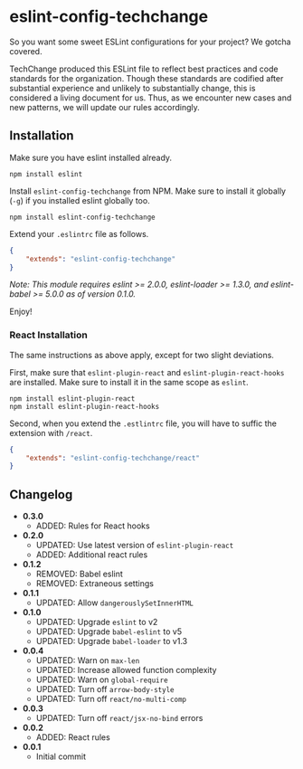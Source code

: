 eslint-config-techchange
========================

So you want some sweet ESLint configurations for your project? We gotcha covered.

TechChange produced this ESLint file to reflect best practices and code standards for the organization. Though these standards are codified after substantial experience and unlikely to substantially change, this is considered a living document for us. Thus, as we encounter new cases and new patterns, we will update our rules accordingly.

## Installation

Make sure you have eslint installed already.

`npm install eslint`

Install `eslint-config-techchange` from NPM. Make sure to install it globally (`-g`) if you installed eslint globally too.

`npm install eslint-config-techchange`

Extend your `.eslintrc` file as follows.
```json
{
	"extends": "eslint-config-techchange"
}
```

_Note: This module requires eslint >= 2.0.0, eslint-loader >= 1.3.0, and eslint-babel >= 5.0.0 as of version 0.1.0._

Enjoy!

### React Installation

The same instructions as above apply, except for two slight deviations.

First, make sure that `eslint-plugin-react` and `eslint-plugin-react-hooks` are installed. Make sure to install it in the same scope as `eslint`.

```
npm install eslint-plugin-react
npm install eslint-plugin-react-hooks
```

Second, when you extend the `.estlintrc` file, you will have to suffic the extension with `/react`.
```json
{
	"extends": "eslint-config-techchange/react"
}
```

## Changelog

- **0.3.0**
	- ADDED: Rules for React hooks
- **0.2.0**
	- UPDATED: Use latest version of `eslint-plugin-react`
	- ADDED: Additional react rules
- **0.1.2**
	- REMOVED: Babel eslint
	- REMOVED: Extraneous settings
- **0.1.1**
	- UPDATED: Allow `dangerouslySetInnerHTML`
- **0.1.0**
	- UPDATED: Upgrade `eslint` to v2
	- UPDATED: Upgrade `babel-eslint` to v5
	- UPDATED: Upgrade `babel-loader` to v1.3
- **0.0.4**
	- UPDATED: Warn on `max-len`
	- UPDATED: Increase allowed function complexity
	- UPDATED: Warn on `global-require`
	- UPDATED: Turn off `arrow-body-style`
	- UPDATED: Turn off `react/no-multi-comp`
- **0.0.3**
	- UPDATED: Turn off `react/jsx-no-bind` errors
- **0.0.2**
	- ADDED: React rules
- **0.0.1**
	- Initial commit
